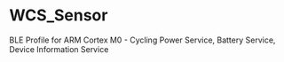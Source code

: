 WCS_Sensor
==========

BLE Profile for ARM Cortex M0 - Cycling Power Service, Battery Service, Device Information Service
